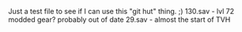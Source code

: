 Just a test file to see if I can use this "git hut" thing. ;)
130.sav - lvl 72 modded gear? probably out of date
29.sav - almost the start of TVH
